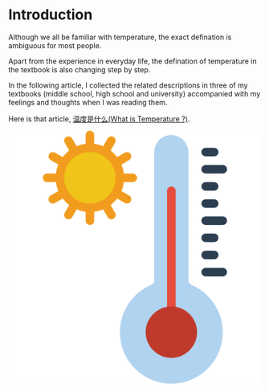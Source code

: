 # Introduction
Although we all be familiar with temperature, the exact defination is ambiguous for most people.

Apart from the experience in everyday life, the defination of temperature in the textbook is also changing step by step.

In the following article, I collected the related descriptions in three of my textbooks (middle school, high school and university) accompanied with my feelings and thoughts when I was reading them.

Here is that article, [温度是什么(What is Temperature ?)](https://zhuanlan.zhihu.com/p/686354600).

![1](./Figures/R-C.png)